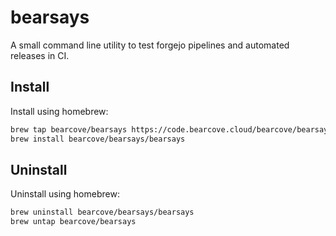# bearsays

A small command line utility to test forgejo pipelines and automated releases in CI.

## Install

Install using homebrew:

```bash
brew tap bearcove/bearsays https://code.bearcove.cloud/bearcove/bearsays
brew install bearcove/bearsays/bearsays
```

## Uninstall

Uninstall using homebrew:

```bash
brew uninstall bearcove/bearsays/bearsays
brew untap bearcove/bearsays
```

